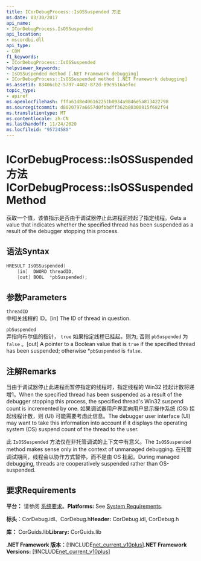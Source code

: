 ```yaml
---
title: ICorDebugProcess::IsOSSuspended 方法
ms.date: 03/30/2017
api_name:
- ICorDebugProcess.IsOSSuspended
api_location:
- mscordbi.dll
api_type:
- COM
f1_keywords:
- ICorDebugProcess::IsOSSuspended
helpviewer_keywords:
- IsOSSuspended method [.NET Framework debugging]
- ICorDebugProcess::IsOSSuspended method [.NET Framework debugging]
ms.assetid: 83406cb2-5797-4402-872d-89c9516aefec
topic_type:
- apiref
ms.openlocfilehash: fffa61d8e406162251b0934a9846e5a813422798
ms.sourcegitcommit: d8020797a6657d0fbbdff362b80300815f682f94
ms.translationtype: MT
ms.contentlocale: zh-CN
ms.lasthandoff: 11/24/2020
ms.locfileid: "95724580"
---
```

# <a name="icordebugprocessisossuspended-method"></a><span data-ttu-id="6a3d0-102">ICorDebugProcess::IsOSSuspended 方法</span><span class="sxs-lookup"><span data-stu-id="6a3d0-102">ICorDebugProcess::IsOSSuspended Method</span></span>

<span data-ttu-id="6a3d0-103">获取一个值，该值指示是否由于调试器停止此进程而挂起了指定线程。</span><span class="sxs-lookup"><span data-stu-id="6a3d0-103">Gets a value that indicates whether the specified thread has been suspended as a result of the debugger stopping this process.</span></span>  
  
## <a name="syntax"></a><span data-ttu-id="6a3d0-104">语法</span><span class="sxs-lookup"><span data-stu-id="6a3d0-104">Syntax</span></span>  
  
```cpp  
HRESULT IsOSSuspended(  
    [in]  DWORD threadID,  
    [out] BOOL  *pbSuspended);  
```  
  
## <a name="parameters"></a><span data-ttu-id="6a3d0-105">参数</span><span class="sxs-lookup"><span data-stu-id="6a3d0-105">Parameters</span></span>  

 `threadID`  
 <span data-ttu-id="6a3d0-106">中相关线程的 ID。</span><span class="sxs-lookup"><span data-stu-id="6a3d0-106">[in] The ID of thread in question.</span></span>  
  
 `pbSuspended`  
 <span data-ttu-id="6a3d0-107">弄指向布尔值的指针， `true` 如果指定线程已挂起，则为; 否则 `pbSuspended` 为 `false` 。</span><span class="sxs-lookup"><span data-stu-id="6a3d0-107">[out] A pointer to a Boolean value that is `true` if the specified thread has been suspended; otherwise \*`pbSuspended` is `false`.</span></span>  
  
## <a name="remarks"></a><span data-ttu-id="6a3d0-108">注解</span><span class="sxs-lookup"><span data-stu-id="6a3d0-108">Remarks</span></span>  

 <span data-ttu-id="6a3d0-109">当由于调试器停止此进程而暂停指定的线程时，指定线程的 Win32 挂起计数将递增1。</span><span class="sxs-lookup"><span data-stu-id="6a3d0-109">When the specified thread has been suspended as a result of the debugger stopping this process, the specified thread's Win32 suspend count is incremented by one.</span></span> <span data-ttu-id="6a3d0-110">如果调试器用户界面向用户显示操作系统 (OS) 挂起线程计数，则 (UI) 可能需要考虑此信息。</span><span class="sxs-lookup"><span data-stu-id="6a3d0-110">The debugger user interface (UI) may want to take this information into account if it displays the operating system (OS) suspend count of the thread to the user.</span></span>  
  
 <span data-ttu-id="6a3d0-111">此 `IsOSSuspended` 方法仅在非托管调试的上下文中有意义。</span><span class="sxs-lookup"><span data-stu-id="6a3d0-111">The `IsOSSuspended` method makes sense only in the context of unmanaged debugging.</span></span> <span data-ttu-id="6a3d0-112">在托管调试期间，线程会以协作方式暂停，而不是由 OS 挂起。</span><span class="sxs-lookup"><span data-stu-id="6a3d0-112">During managed debugging, threads are cooperatively suspended rather than OS-suspended.</span></span>  
  
## <a name="requirements"></a><span data-ttu-id="6a3d0-113">要求</span><span class="sxs-lookup"><span data-stu-id="6a3d0-113">Requirements</span></span>  

 <span data-ttu-id="6a3d0-114">**平台：** 请参阅 [系统要求](../../get-started/system-requirements.md)。</span><span class="sxs-lookup"><span data-stu-id="6a3d0-114">**Platforms:** See [System Requirements](../../get-started/system-requirements.md).</span></span>  
  
 <span data-ttu-id="6a3d0-115">**标头**：CorDebug.idl、CorDebug.h</span><span class="sxs-lookup"><span data-stu-id="6a3d0-115">**Header:** CorDebug.idl, CorDebug.h</span></span>  
  
 <span data-ttu-id="6a3d0-116">**库：** CorGuids.lib</span><span class="sxs-lookup"><span data-stu-id="6a3d0-116">**Library:** CorGuids.lib</span></span>  
  
 <span data-ttu-id="6a3d0-117">**.NET Framework 版本：**[!INCLUDE[net_current_v10plus](../../../../includes/net-current-v10plus-md.md)]</span><span class="sxs-lookup"><span data-stu-id="6a3d0-117">**.NET Framework Versions:** [!INCLUDE[net_current_v10plus](../../../../includes/net-current-v10plus-md.md)]</span></span>
